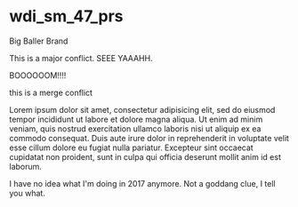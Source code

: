 # wdi_sm_47_prs


Big Baller Brand

This is a major conflict. SEEE YAAAHH.

BOOOOOOM!!!!

this is a merge conflict

Lorem ipsum dolor sit amet, consectetur adipisicing elit, sed do eiusmod tempor incididunt ut labore et dolore magna aliqua. Ut enim ad minim veniam, quis nostrud exercitation ullamco laboris nisi ut aliquip ex ea commodo consequat. Duis aute irure dolor in reprehenderit in voluptate velit esse cillum dolore eu fugiat nulla pariatur. Excepteur sint occaecat cupidatat non proident, sunt in culpa qui officia deserunt mollit anim id est laborum. 

I have no idea what I'm doing in 2017 anymore. Not a goddang clue, I tell you what. 


